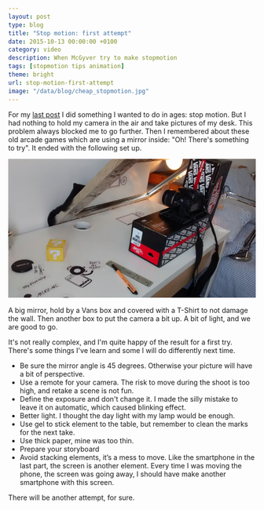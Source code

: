 ```yaml
---
layout: post
type: blog
title: "Stop motion: first attempt"
date: 2015-10-13 00:00:00 +0100
category: video
description: When McGyver try to make stopmotion
tags: [stopmotion tips animation]
theme: bright
url: stop-motion-first-attempt
image: "/data/blog/cheap_stopmotion.jpg"
---
```

For my [last post](https://maxwellito.tumblr.com/post/130977884131/nfc-the-killer-feature-for-chromecast) I did something I wanted to do in ages: stop motion. But I had nothing to hold my camera in the air and take pictures of my desk. This problem always blocked me to go further. Then I remembered about these old arcade games which are using a mirror inside: "Oh! There's something to try". It ended with the following set up.

![](/data/blog/cheap_stopmotion.jpg)

A big mirror, hold by a Vans box and covered with a T-Shirt to not damage the wall. Then another box to put the camera a bit up. A bit of light, and we are good to go.

It's not really complex, and I'm quite happy of the result for a first try. There's some things I've learn and some I will do differently next time.

- Be sure the mirror angle is 45 degrees. Otherwise your picture will have a bit of perspective.
- Use a remote for your camera. The risk to move during the shoot is too high, and retake a scene is not fun.
- Define the exposure and don't change it. I made the silly mistake to leave it on automatic, which caused blinking effect.
- Better light. I thought the day light with my lamp would be enough.
- Use gel to stick element to the table, but remember to clean the marks for the next take.
- Use thick paper, mine was too thin.
- Prepare your storyboard
- Avoid stacking elements, it’s a mess to move. Like the smartphone in the last part, the screen is another element. Every time I was moving the phone, the screen was going away, I should have make another smartphone with this screen.

There will be another attempt, for sure.
